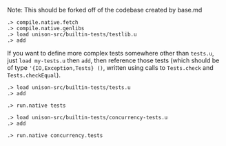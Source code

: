 
Note: This should be forked off of the codebase created by base.md

```ucm:hide
.> compile.native.fetch
.> compile.native.genlibs
.> load unison-src/builtin-tests/testlib.u
.> add
```

If you want to define more complex tests somewhere other than `tests.u`, just `load my-tests.u` then `add`,
then reference those tests (which should be of type `'{IO,Exception,Tests} ()`, written using calls
to `Tests.check` and `Tests.checkEqual`).

```ucm:hide
.> load unison-src/builtin-tests/tests.u
.> add
```

```ucm
.> run.native tests
```

```ucm:hide
.> load unison-src/builtin-tests/concurrency-tests.u
.> add
```

```ucm
.> run.native concurrency.tests
```
